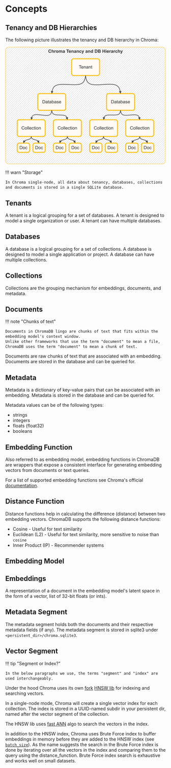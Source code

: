 # Concepts

## Tenancy and DB Hierarchies

The following picture illustrates the tenancy and DB hierarchy in Chroma:

![Tenancy and DB Hierarchy](../assets/images/chroma-tenancy-hierarchy.png)

!!! warn "Storage"

    In Chroma single-node, all data about tenancy, databases, collections and documents is stored in a single SQLite database.

## Tenants

A tenant is a logical grouping for a set of databases. A tenant is designed to model a single organization or user. A
tenant can have multiple databases.

## Databases

A database is a logical grouping for a set of collections. A database is designed to model a single application or
project. A database can have multiple collections.

## Collections

Collections are the grouping mechanism for embeddings, documents, and metadata.

## Documents

!!! note "Chunks of text"

    Documents in ChromaDB lingo are chunks of text that fits within the embedding model's context window. 
    Unlike other frameworks that use the term "document" to mean a file, 
    ChromaDB uses the term "document" to mean a chunk of text.

Documents are raw chunks of text that are associated with an embedding. Documents are stored in the database and can be
queried for.

## Metadata

Metadata is a dictionary of key-value pairs that can be associated with an embedding. Metadata is stored in the
database and can be queried for.

Metadata values can be of the following types:

- strings
- integers
- floats (float32)
- booleans

## Embedding Function

Also referred to as embedding model, embedding functions in ChromaDB are wrappers that expose a consistent interface for
generating embedding vectors from documents or text queries.

For a list of supported embedding functions see Chroma's
official [documentation](https://docs.trychroma.com/integrations#%F0%9F%A7%AC-embedding-integrations).

## Distance Function

Distance functions help in calculating the difference (distance) between two embedding vectors. ChromaDB supports the
following distance functions:

- Cosine - Useful for text similarity
- Euclidean (L2) - Useful for text similarity, more sensitive to noise than `cosine`
- Inner Product (IP) - Recommender systems

## Embedding Model

## Embeddings

A representation of a document in the embedding model's latent space in the form of a vector, list of 32-bit floats (or
ints).

## Metadata Segment

The metadata segment holds both the documents and their respective metadata fields (if any). The metadata segment is
stored in sqlite3 under `<persistent_dir>/chroma.sqlite3`.

## Vector Segment

!!! tip "Segment or Index?"

    In the below paragraphs we use, the terms "segment" and "index" are used interchangeably.

Under the hood Chroma uses its
own [fork](https://github.com/chroma-core/hnswlib) [HNSW lib](https://github.com/nmslib/hnswlib) for indexing and
searching vectors.

In a single-node mode, Chroma will create a single vector index for each collection. The index is stored in a UUID-named
subdir in
your persistent dir, named after the vector segment of the collection.

The HNSW lib uses [fast ANN](https://arxiv.org/abs/1603.09320) algo to search the vectors in the index.

In addition to the HNSW index, Chroma uses Brute Force index to buffer embeddings in memory before they are added to the
HNSW index (see [`batch_size`](configuration.md#hnswbatch_size)). As the name suggests the search in the Brute Force
index is done by iterating over all the vectors in the index and comparing them to the query using the
distance_function. Brute Force index search is exhaustive and works well on small datasets.
